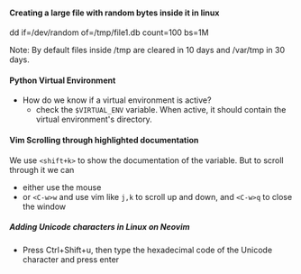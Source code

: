 #### Creating a large file with random bytes inside it in linux
dd if=/dev/random of=/tmp/file1.db count=100 bs=1M

Note: By default files inside /tmp are cleared in 10 days and  /var/tmp in 30 days. 

#### Python Virtual Environment
* How do we know if a virtual environment is active?
	* check the `$VIRTUAL_ENV` variable. When active, it should contain the virtual environment's directory.


#### Vim Scrolling through highlighted documentation
We use `<shift+k>` to show the documentation of the variable. But to scroll through it we can 
* either use the mouse
* or `<C-w>w` and use vim like `j,k` to scroll up and down, and `<C-w>q` to close the window

##### Adding Unicode characters in Linux on Neovim
* Press Ctrl+Shift+u, then type the hexadecimal code of the Unicode character and press enter
